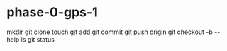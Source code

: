 # phase-0-gps-1
mkdir
git clone
touch
git add
git commit
git push origin
git checkout -b
--help
ls
git status